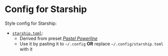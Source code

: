 # Config for Starship

Style config for Starship:

- [`starship.toml`](./starship.toml):
    * Derived from preset [*Pastel Powerline*](https://starship.rs/presets/pastel-powerline.html)
    * Use it by pasting it to `~/.config` **OR** replace `~/.config/starship.toml` with it


